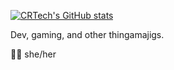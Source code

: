 [![CRTech's GitHub stats](https://github-readme-stats.vercel.app/api?username=Rad7000&show_icons=true&theme=tokyonight&count_private=true)](https://github.com/anuraghazra/github-readme-stats)

Dev, gaming, and other thingamajigs.

🏳️‍⚧️ she/her

<!---
Rad7000/Rad7000 is a ✨ special ✨ repository because its `README.md` (this file) appears on your GitHub profile.
You can click the Preview link to take a look at your changes.
--->
